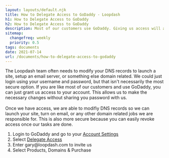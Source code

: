 ```yaml
---
layout: layouts/default.njk
title: How to Delegate Access to GoDaddy - Loopdash
h1: How to Delegate Access to GoDaddy
h2: How to Delegate Access to GoDaddy
description: Most of our customers use GoDaddy. Giving us access will allow us to add the appropriate DNS records without sharing your password.
sitemap:
  changefreq: weekly
  priority: 0.5
tags: documents
date: 2021-07-14
url: /documents/how-to-delegate-access-to-godaddy
---
```


<p class="mb-5 text-xl">The Loopdash team often needs to modify your DNS records to launch a site, setup an email server, or something else domain related. We could just login using your username and password, but that isn't necessarily the most secure option. If you are like most of our customers and use GoDaddy, you can just grant us access to your account. This allows us to make the necessary changes without sharing you password with us.<br/><br/>Once we have access, we are able to modifiy DNS records so we can launch your site, turn on email, or any other domain related jobs we are responsible for. This is also more secure because you can easily revoke access once our tasks are done. </p>

<ol class="list-decimal list-inside text-xl">
  <li>Login to GoDaddy and go to your <a href="https://account.godaddy.com/">Account Settings</a></li>
  <li>Select <a href="https://account.godaddy.com/access">Delegate Access</a></li>
  <li>Enter <span class="font-bold">gary@loopdash.com</span> to invite us</li>
  <li>Select <span class="font-bold">Products, Domains & Purchase</span></li>
</ol>



